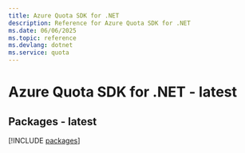 ```yaml
---
title: Azure Quota SDK for .NET
description: Reference for Azure Quota SDK for .NET
ms.date: 06/06/2025
ms.topic: reference
ms.devlang: dotnet
ms.service: quota
---
```

# Azure Quota SDK for .NET - latest
## Packages - latest
[!INCLUDE [packages](quota-index.md)]